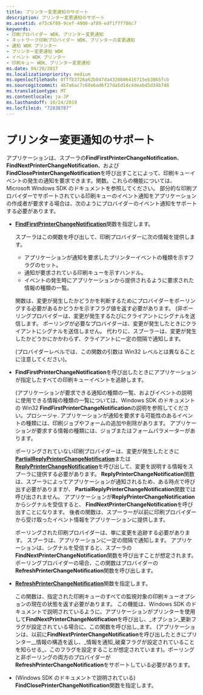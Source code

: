 ```yaml
---
title: プリンター変更通知のサポート
description: プリンター変更通知のサポート
ms.assetid: e75c6f89-9cef-4900-af89-edf1f7f786c7
keywords:
- 印刷プロバイダー WDK、プリンター変更通知
- ネットワーク印刷プロバイダー WDK、プリンターの変更通知
- 通知 WDK プリンター
- プリンター変更通知 WDK
- イベント WDK プリンター
- 印刷キュー WDK、プリンター変更通知
ms.date: 04/20/2017
ms.localizationpriority: medium
ms.openlocfilehash: 0fffb3726a62b847da4320b06416715eb3065fcb
ms.sourcegitcommit: 4b7a6ac7c68e6ad6f27da5d1dc4deabd5d34b748
ms.translationtype: MT
ms.contentlocale: ja-JP
ms.lasthandoff: 10/24/2019
ms.locfileid: "72838787"
---
```

# <a name="supporting-printer-change-notifications"></a>プリンター変更通知のサポート





アプリケーションは、スプーラの**FindFirstPrinterChangeNotification**、 **FindNextPrinterChangeNotification**、および**FindClosePrinterChangeNotification**を呼び出すことによって、印刷キューイベントの発生の通知を要求できます。関数。これらの機能については、Microsoft Windows SDK のドキュメントを参照してください。 部分的な印刷プロバイダーでサポートされている印刷キューのイベント通知をアプリケーションの作成者が要求する場合は、次のようにプロバイダーのイベント通知をサポートする必要があります。

-   [**FindFirstPrinterChangeNotification**](https://docs.microsoft.com/windows-hardware/drivers/ddi/winspool/nf-winspool-findfirstprinterchangenotification)関数を指定します。

    スプーラはこの関数を呼び出して、印刷プロバイダーに次の情報を提供します。

    -   アプリケーションが通知を要求したプリンターイベントの種類を示すフラグのセット。
    -   通知が要求されている印刷キューを示すハンドル。
    -   イベントの発生時にアプリケーションから提供されるように要求された情報の種類の一覧。

    関数は、変更が発生したかどうかを判断するためにプロバイダーをポーリングする必要があるかどうかを示すフラグ値を返す必要があります。 (非ポーリングプロバイダーは、変更が発生するたびにクライアントにシグナルを送信します。 ポーリングが必要なプロバイダーは、変更が発生したときにクライアントにシグナルを送信しません。 代わりに、スプーラーは、変更が発生したかどうかにかかわらず、クライアントに一定の間隔で通知します。

    (プロバイダーレベルでは、この関数の引数は Win32 レベルとは異なることに注意してください)。

-   **FindFirstPrinterChangeNotification**を呼び出したときにアプリケーションが指定したすべての印刷キューイベントを追跡します。

    (アプリケーションが要求できる通知の種類の一覧、およびイベントの説明に使用できる情報の種類の一覧については、Windows SDK のドキュメントの Win32 **FindFirstPrinterChangeNotification**の説明を参照してください。プロシージャ. アプリケーションが通知を要求する可能性のあるイベントの種類には、印刷ジョブやフォームの追加や削除があります。 アプリケーションが要求する情報の種類には、ジョブまたはフォームパラメーターがあります。

    ポーリングされていない印刷プロバイダーは、変更が発生したときに[**PartialReplyPrinterChangeNotification**](https://docs.microsoft.com/windows-hardware/drivers/ddi/winsplp/nf-winsplp-partialreplyprinterchangenotification)または[**ReplyPrinterChangeNotification**](https://docs.microsoft.com/windows-hardware/drivers/ddi/winsplp/nf-winsplp-replyprinterchangenotification)を呼び出して、変更を説明する情報をスプーラに提供する必要があります。 **ReplyPrinterChangeNotification**関数は、スプーラによってアプリケーションが通知されるため、ある時点で呼び出す必要がありますが、 **PartialReplyPrinterChangeNotification**関数では呼び出されません。 アプリケーションが**ReplyPrinterChangeNotification**からシグナルを受信すると、 **FindNextPrinterChangeNotification**を呼び出すことになります。 後者の関数は、スプーラーが以前に印刷プロバイダーから受け取ったイベント情報をアプリケーションに提供します。

    ポーリングされた印刷プロバイダーは、単に変更を追跡する必要があります。 スプーラは、アプリケーションに一定の間隔で通知します。 アプリケーションは、シグナルを受信すると、スプーラの**FindNextPrinterChangeNotification**関数を呼び出すことが想定されます。 ポーリングプロバイダーの場合、この関数はプロバイダーの**RefreshPrinterChangeNotification**関数を呼び出します。

-   [**RefreshPrinterChangeNotification**](https://docs.microsoft.com/previous-versions/ff561930(v=vs.85))関数を指定します。

    この関数は、指定された印刷キューのすべての監視対象の印刷キューオプションの現在の状態を返す必要があります。 この機能は、Windows SDK のドキュメントで説明されているように、アプリケーションがプリンターを使用して**FindNextPrinterChangeNotification**を呼び出し、\_オプション\_更新フラグが設定されている場合に、この関数を呼び出し\_ます。 (アプリケーションは、以前に**FindNextPrinterChangeNotification**を呼び出したときにプリンター\_\_情報の構造を返し、\_情報を通知\_破棄フラグが設定されていることを知らせる\_、このフラグを設定することが想定されています)。ポーリングと非ポーリングの両方のプロバイダーが**RefreshPrinterChangeNotification**をサポートしている必要があります。

-   (Windows SDK のドキュメントで説明されている) **FindClosePrinterChangeNotification**関数を指定します。

 

 




